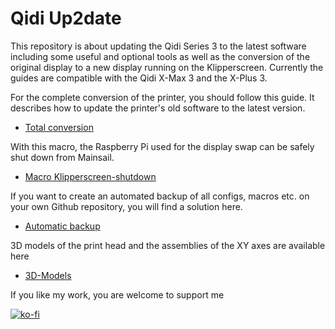 # **Qidi Up2date**
This repository is about updating the Qidi Series 3 to the latest software including some useful and optional tools as well as the conversion of the original display to a new display running on the Klipperscreen.
Currently the guides are compatible with the Qidi X-Max 3 and the X-Plus 3.

For the complete conversion of the printer, you should follow this guide. It describes how to update the printer's old software to the latest version.
+ [Total conversion](Klipper-Update/update+upgrade.md)

With this macro, the Raspberry Pi used for the display swap can be safely shut down from Mainsail.
+ [Macro Klipperscreen-shutdown](Klipperscreen-Shutdown/README.md)

If you want to create an automated backup of all configs, macros etc. on your own Github repository, you will find a solution here.
+ [Automatic backup](Git-Backup/Autobackup.md)

3D models of the print head and the assemblies of the XY axes are available here
+ [3D-Models](3D-Modelle/3D-Modelle.md)

If you like my work, you are welcome to support me

[![ko-fi](https://ko-fi.com/img/githubbutton_sm.svg)](https://ko-fi.com/G2G7VMD0W)
